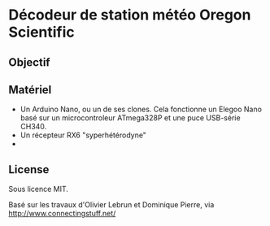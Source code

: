 # Décodeur de station météo Oregon Scientific

## Objectif

## Matériel
- Un Arduino Nano, ou un de ses clones. Cela fonctionne un Elegoo Nano basé sur un microcontroleur ATmega328P et une puce USB-série CH340.
- Un récepteur RX6 "syperhétérodyne"
- 
## License

Sous licence MIT.

Basé sur les travaux d'Olivier Lebrun et Dominique Pierre, via http://www.connectingstuff.net/
